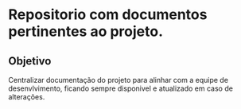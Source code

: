 # Repositorio com documentos pertinentes ao projeto.

## Objetivo

Centralizar documentação do projeto para alinhar com a equipe de desenvlvimento,
ficando sempre disponivel e atualizado em caso de alterações.